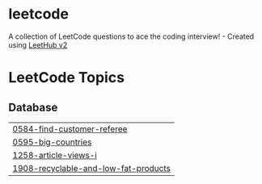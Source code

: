 # leetcode
A collection of LeetCode questions to ace the coding interview! - Created using [LeetHub v2](https://github.com/arunbhardwaj/LeetHub-2.0)

<!---LeetCode Topics Start-->
# LeetCode Topics
## Database
|  |
| ------- |
| [0584-find-customer-referee](https://github.com/kyeongchan92/leetcode/tree/master/0584-find-customer-referee) |
| [0595-big-countries](https://github.com/kyeongchan92/leetcode/tree/master/0595-big-countries) |
| [1258-article-views-i](https://github.com/kyeongchan92/leetcode/tree/master/1258-article-views-i) |
| [1908-recyclable-and-low-fat-products](https://github.com/kyeongchan92/leetcode/tree/master/1908-recyclable-and-low-fat-products) |
<!---LeetCode Topics End-->